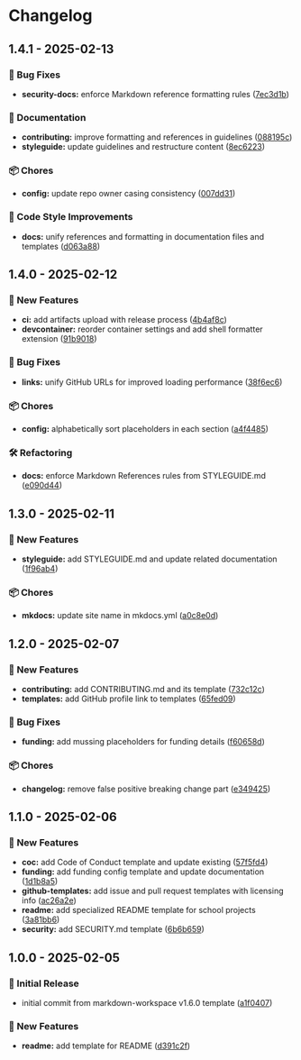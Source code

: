 # Changelog

## 1.4.1 - 2025-02-13
### 🐞 Bug Fixes

* **security-docs:** enforce Markdown reference formatting rules ([7ec3d1b](https://github.com/Jekwwer/markdown-docs-kit/commit/7ec3d1b67c0a4bf5d3624e9a96285b954dca4a00))

### 📖 Documentation

* **contributing:** improve formatting and references in guidelines ([088195c](https://github.com/Jekwwer/markdown-docs-kit/commit/088195c88951c3b2d71f90b3c6096aff1987457b))
* **styleguide:** update guidelines and restructure content ([8ec6223](https://github.com/Jekwwer/markdown-docs-kit/commit/8ec622364ef136dea8804beb430676209bf00716))

### 📦 Chores

* **config:** update repo owner casing consistency ([007dd31](https://github.com/Jekwwer/markdown-docs-kit/commit/007dd31b2eea226308baa0ede32dd2c6f6bc46f0))

### 🎨 Code Style Improvements

* **docs:** unify references and formatting in documentation files and templates ([d063a88](https://github.com/Jekwwer/markdown-docs-kit/commit/d063a88b7f28c459bb0f63a69664b4da511e9433))

## 1.4.0 - 2025-02-12
### 🚀 New Features

* **ci:** add artifacts upload with release process ([4b4af8c](https://github.com/Jekwwer/markdown-docs-kit/commit/4b4af8c2b332659dd33f3ac7dc378929f28b043e))
* **devcontainer:** reorder container settings and add shell formatter extension ([91b9018](https://github.com/Jekwwer/markdown-docs-kit/commit/91b9018ad0d70c6cb618bdec47019473deb5a893))

### 🐞 Bug Fixes

* **links:** unify GitHub URLs for improved loading performance ([38f6ec6](https://github.com/Jekwwer/markdown-docs-kit/commit/38f6ec6db622bdeb39dd41980f93297ca8671532))

### 📦 Chores

* **config:** alphabetically sort placeholders in each section ([a4f4485](https://github.com/Jekwwer/markdown-docs-kit/commit/a4f4485a1561a66f3ce47f02824685232eb4d116))

### 🛠️ Refactoring

* **docs:** enforce Markdown References rules from STYLEGUIDE.md ([e090d44](https://github.com/Jekwwer/markdown-docs-kit/commit/e090d44f0e2516610a8f3acfae05f230b525284a))

## 1.3.0 - 2025-02-11
### 🚀 New Features

* **styleguide:** add STYLEGUIDE.md and update related documentation ([1f96ab4](https://github.com/jekwwer/markdown-docs-kit/commit/1f96ab433dd8b6e6d674a8c01182540b3abf77a6))

### 📦 Chores

* **mkdocs:** update site name in mkdocs.yml ([a0c8e0d](https://github.com/jekwwer/markdown-docs-kit/commit/a0c8e0d9f0d6af874f8f0ff28403f0f90b37c433))

## 1.2.0 - 2025-02-07
### 🚀 New Features

* **contributing:** add CONTRIBUTING.md and its template ([732c12c](https://github.com/jekwwer/markdown-docs-kit/commit/732c12ce3ea67ad1755eea42fb0f0039e9b32929))
* **templates:** add GitHub profile link to templates ([65fed09](https://github.com/jekwwer/markdown-docs-kit/commit/65fed09a205af7643469ed28ed7e03976da5a0cc))

### 🐞 Bug Fixes

* **funding:** add mussing placeholders for funding details ([f60658d](https://github.com/jekwwer/markdown-docs-kit/commit/f60658dd3f60a37cc5e40bdbcb763ac9a722d4aa))

### 📦 Chores

* **changelog:** remove false positive breaking change part ([e349425](https://github.com/jekwwer/markdown-docs-kit/commit/e34942539b43ca7cd684512ef516e09f14e7746d))

## 1.1.0 - 2025-02-06
### 🚀 New Features

* **coc:** add Code of Conduct template and update existing ([57f5fd4](https://github.com/jekwwer/markdown-docs-kit/commit/57f5fd4ffb5a85ad6c183c326115e91fb7b18ccf))
* **funding:** add funding config template and update documentation ([1d1b8a5](https://github.com/jekwwer/markdown-docs-kit/commit/1d1b8a55c88a94ecbe68d04bcb2771fb5ff54614))
* **github-templates:** add issue and pull request templates with licensing info ([ac26a2e](https://github.com/jekwwer/markdown-docs-kit/commit/ac26a2e5fd2ac63eda8a870910a4fc66a423385a))
* **readme:** add specialized README template for school projects ([3a81bb6](https://github.com/jekwwer/markdown-docs-kit/commit/3a81bb6d2fefa3787d63d3fc237d91a2d66fc036))
* **security:** add SECURITY.md template ([6b6b659](https://github.com/jekwwer/markdown-docs-kit/commit/6b6b659e9a170e88a5f2ea2c6646d58f7735758c))

## 1.0.0 - 2025-02-05
### 🎉 Initial Release

* initial commit from markdown-workspace v1.6.0 template ([a1f0407](https://github.com/jekwwer/markdown-docs-kit/commit/a1f040735b74ae741f186147a3a07025536975d5))

### 🚀 New Features

* **readme:** add template for README ([d391c2f](https://github.com/jekwwer/markdown-docs-kit/commit/d391c2f6111980f0ea27194e9fb241cbd7dbe413))
